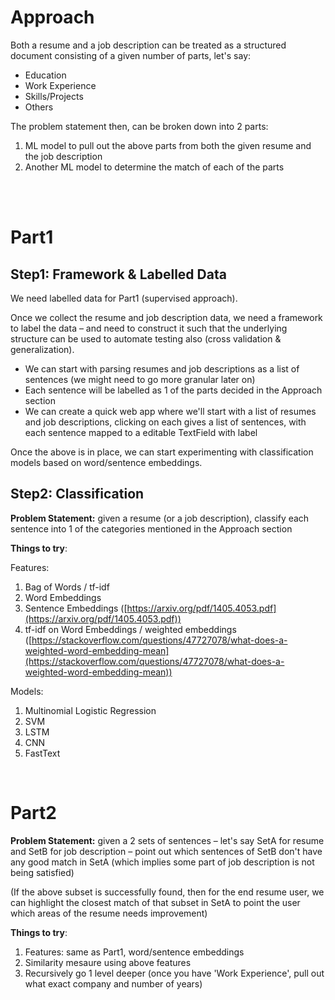 # Approach
Both a resume and a job description can be treated as a structured document consisting of a given number of parts, let's say:<br/>
* Education
* Work Experience
* Skills/Projects
* Others

The problem statement then, can be broken down into 2 parts:<br/>
1. ML model to pull out the above parts from both the given resume and the job description
2. Another ML model to determine the match of each of the parts

<br/><br/>

# Part1

## Step1: Framework & Labelled Data

We need labelled data for Part1 (supervised approach).

Once we collect the resume and job description data, we need a framework to label the data – and need to construct it such that the underlying structure can be used to automate testing also (cross validation & generalization).

* We can start with parsing resumes and job descriptions as a list of sentences (we might need to go more granular later on)
* Each sentence will be labelled as 1 of the parts decided in the Approach section
* We can create a quick web app where we'll start with a list of resumes and job descriptions, clicking on each gives a list of sentences, with each sentence mapped to a editable TextField with label

Once the above is in place, we can start experimenting with classification models based on word/sentence embeddings.


## Step2: Classification

**Problem Statement:** given a resume (or a job description), classify each sentence into 1 of the categories mentioned in the Approach section

**Things to try**:<br>

Features:
1. Bag of Words / tf-idf
2. Word Embeddings
3. Sentence Embeddings ([https://arxiv.org/pdf/1405.4053.pdf](https://arxiv.org/pdf/1405.4053.pdf))
4. tf-idf on Word Embeddings / weighted embeddings ([https://stackoverflow.com/questions/47727078/what-does-a-weighted-word-embedding-mean](https://stackoverflow.com/questions/47727078/what-does-a-weighted-word-embedding-mean))

Models:
1. Multinomial Logistic Regression
2. SVM
3. LSTM
4. CNN
5. FastText

<br/>

# Part2

**Problem Statement:** given a 2 sets of sentences – let's say SetA for resume and SetB for job description – point out which sentences of SetB don't have any good match in SetA (which implies some part of job description is not being satisfied)

(If the above subset is successfully found, then for the end resume user, we can highlight the closest match of that subset in SetA to point the user which areas of the resume needs improvement)

**Things to try**:<br>
1. Features: same as Part1, word/sentence embeddings
2. Similarity mesaure using above features
3. Recursively go 1 level deeper (once you have 'Work Experience', pull out what exact company and number of years)
